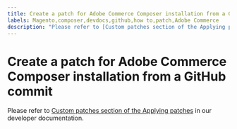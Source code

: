 ```yaml
---
title: Create a patch for Adobe Commerce Composer installation from a GitHub commit
labels: Magento,composer,devdocs,github,how to,patch,Adobe Commerce
description: "Please refer to [Custom patches section of the Applying patches](https://devdocs.magento.com/guides/v2.3/comp-mgr/patching.html#custom-patches) in our developer documentation."
---
```


# Create a patch for Adobe Commerce Composer installation from a GitHub commit

Please refer to [Custom patches section of the Applying patches](https://devdocs.magento.com/guides/v2.3/comp-mgr/patching.html#custom-patches) in our developer documentation. 